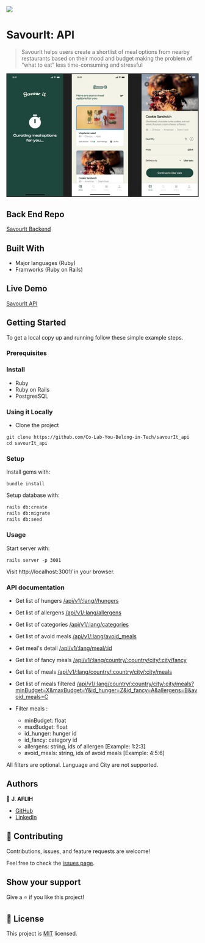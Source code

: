 ![](https://img.shields.io/badge/goldensquad-brown)

# SavourIt: API

> SavourIt helps users create a shortlist of meal options from nearby restaurants based on their mood and budget making the problem of “what to eat” less time-consuming and stressful

![screenshot](./app_screenshot.png)

## Back End Repo

[SavourIt Backend](https://github.com/Co-Lab-You-Belong-in-Tech/savourit_backend)

## Built With

- Major languages (Ruby)
- Framworks (Ruby on Rails)

## Live Demo

[SavourIt API](https://api-savourit.onrender.com/api/v1/)

## Getting Started

To get a local copy up and running follow these simple example steps.

### Prerequisites

### Install

- Ruby
- Ruby on Rails
- PostgresSQL

### Using it Locally

- Clone the project

```
git clone https://github.com/Co-Lab-You-Belong-in-Tech/savourIt_api
cd savourIt_api
```

### Setup

Install gems with:

```
bundle install
```

Setup database with:

```
rails db:create
rails db:migrate
rails db:seed
```

### Usage

Start server with:

```
rails server -p 3001
```

Visit http://localhost:3001/ in your browser.

### API documentation

- Get list of hungers 
      [/api/v1/:lang//hungers](https://api-savourit.onrender.com/api/v1/en/hungers)

- Get list of allergens 
      [/api/v1/:lang/allergens](https://api-savourit.onrender.com/api/v1/en/allergens)

- Get list of categories 
      [/api/v1/:lang/categories](https://api-savourit.onrender.com/api/v1/en/categories)

- Get list of avoid meals 
      [/api/v1/:lang/avoid_meals](https://api-savourit.onrender.com/api/v1/en/avoid_meals)

- Get meal's detail 
      [/api/v1/:lang/meal/:id](https://api-savourit.onrender.com/api/v1/en/meal/1)

- Get list of fancy meals 
      [/api/v1/:lang/country/:country/city/:city/fancy](https://api-savourit.onrender.com/api/v1/en/country/canada/city/vancouver/fancy)

- Get list of meals 
      [/api/v1/:lang/country/:country/city/:city/meals](https://api-savourit.onrender.com/api/v1/en/country/canada/city/vancouver/meals)

- Get list of meals filtered
      [/api/v1/:lang/country/:country/city/:city/meals?minBudget=X&maxBudget=Y&id_hunger=Z&id_fancy=A&allergens=B&avoid_meals=C](https://api-savourit.onrender.com/api/v1/en/country/canada/city/vancouver/meals?minBudget=1&maxBudget=20&id_hunger=1&id_fancy=1&allergens=1&avoid_meals=1)

- Filter meals :
  - minBudget: float
  - maxBudget: float
  - id_hunger: hunger id
  - id_fancy: category id
  - allergens: string, ids of allergen [Example: 1:2:3]
  - avoid_meals: string, ids of avoid meals [Example: 4:5:6]

All filters are optional.
Language and City are not supported.

## Authors

👤 **J. AFLIH**

- [GitHub](https://github.com/jaflih)
- [LinkedIn](https://www.linkedin.com/in/jaflih/)

## 🤝 Contributing

Contributions, issues, and feature requests are welcome!

Feel free to check the [issues page](../../issues/).

## Show your support

Give a ⭐️ if you like this project!

## 📝 License

This project is [MIT](./MIT.md) licensed.
